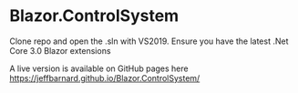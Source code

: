 # Blazor.ControlSystem

Clone repo and open the .sln with VS2019. Ensure you have the latest .Net Core 3.0 Blazor extensions

A live version is available on GitHub pages here
https://jeffbarnard.github.io/Blazor.ControlSystem/


